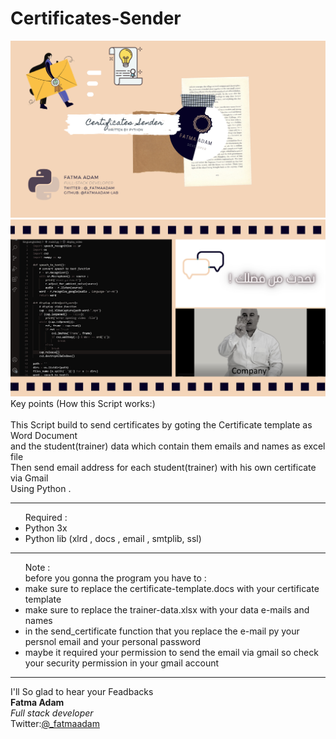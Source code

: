 # Certificates-Sender


<img src="https://github.com/fatmaadam-lab/Certificates-Sender/blob/main/image-1.jpg"/>
<img src="https://github.com/fatmaadam-lab/speach-to-sign-language/blob/main/SingLang(video)/images/stsl-img2.jpg"/>
<br>
  Key points (How this Script works:) <br><br>
  This Script build to send certificates by goting the Certificate template as Word Document <br>
  and the student(trainer) data which contain them emails and names as excel file <br> 
  Then send email address for each student(trainer) with his own certificate via Gmail <br> 
  Using Python . 
 
<hr>
<ul>
Required :  
  <li> Python 3x  </li>
  <li> Python lib (xlrd , docs , email , smtplib, ssl) </li>
</ul>
<hr>
<ul>Note :
      <br> before you gonna the program you have to :<br>
  <li> make sure to replace the certificate-template.docs with your certificate template </li>
    <li> make sure to replace the trainer-data.xlsx with your data e-mails and names </li> 
    <li> in the send_certificate function that you replace the e-mail py your persnol email and your personal password </li>
    <li> maybe it required your permission to send the email via gmail so check your security permission in your gmail account </li>
</ul>

<hr>
I'll So glad to hear your Feadbacks 
<br>
<b>Fatma Adam</b> <br>
<i>Full stack developer</i><br>
Twitter:<a href="https://twitter.com/_fatmaadam/">@_fatmaadam</a>

